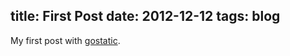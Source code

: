 title: First Post
date: 2012-12-12
tags: blog
----
My first post with [gostatic](https://github.com/piranha/gostatic).
